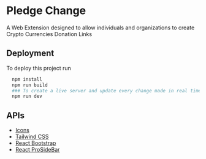 # Pledge Change

A Web Extension designed to allow individuals and organizations to create Crypto Currencies Donation Links


## Deployment

To deploy this project run

```bash
  npm install
  npm run build
  ### To create a live server and update every change made in real time
  npm run dev
```


## APIs

- [Icons](https://fontawesome.com/icons)
- [Tailwind CSS](https://tailwindcss.com/docs)
- [React Bootstrap](https://react-bootstrap.github.io/docs/components)
- [React ProSideBar](https://www.npmjs.com/package/react-pro-sidebar?activeTab=readme)
